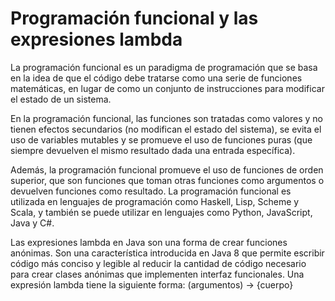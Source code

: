 # Programación funcional y las expresiones lambda


La programación funcional es un paradigma de programación que se basa en la idea de que el código debe tratarse como una serie de funciones matemáticas, en lugar de como un conjunto de instrucciones para modificar el estado de un sistema.

En la programación funcional, las funciones son tratadas como valores y no tienen efectos secundarios (no modifican el estado del sistema), se evita el uso de variables mutables y se promueve el uso de funciones puras (que siempre devuelven el mismo resultado dada una entrada específica).

Además, la programación funcional promueve el uso de funciones de orden superior, que son funciones que toman otras funciones como argumentos o devuelven funciones como resultado.
La programación funcional es utilizada en lenguajes de programación como Haskell, Lisp, Scheme y Scala, y también se puede utilizar en lenguajes como Python, JavaScript, Java y C#.

Las expresiones lambda en Java son una forma de crear funciones anónimas. Son una característica introducida en Java 8 que permite escribir código más conciso y legible al reducir la cantidad de código necesario para crear clases anónimas que implementen interfaz funcionales. Una expresión lambda tiene la siguiente forma: (argumentos) -> {cuerpo}